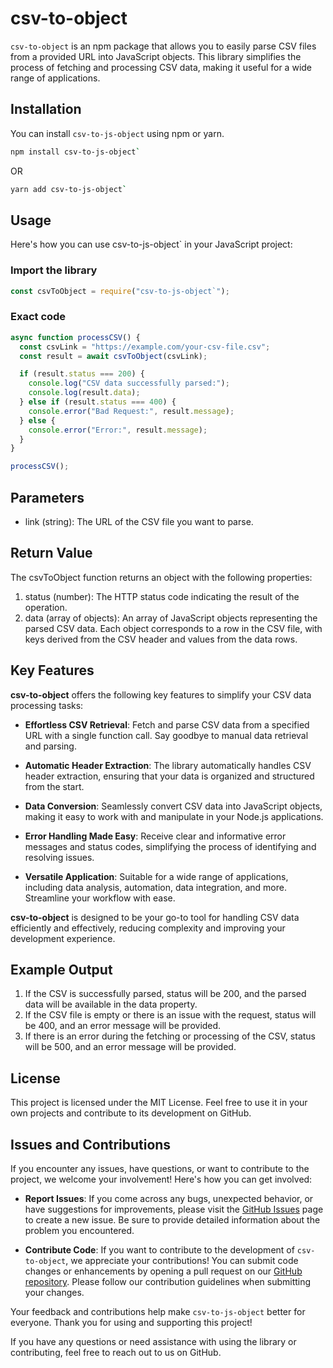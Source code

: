 # csv-to-object

`csv-to-object` is an npm package that allows you to easily parse CSV files from
a provided URL into JavaScript objects. This library simplifies the process of
fetching and processing CSV data, making it useful for a wide range of
applications.

## Installation

You can install `csv-to-js-object` using npm or yarn.

```bash
npm install csv-to-js-object`
```

OR

```bash
yarn add csv-to-js-object`
```

## Usage

Here's how you can use csv-to-js-object` in your JavaScript project:

### Import the library

```javascript
const csvToObject = require("csv-to-js-object`");
```

### Exact code

```javascript
async function processCSV() {
  const csvLink = "https://example.com/your-csv-file.csv";
  const result = await csvToObject(csvLink);

  if (result.status === 200) {
    console.log("CSV data successfully parsed:");
    console.log(result.data);
  } else if (result.status === 400) {
    console.error("Bad Request:", result.message);
  } else {
    console.error("Error:", result.message);
  }
}

processCSV();
```

## Parameters

- link (string): The URL of the CSV file you want to parse.

## Return Value

The csvToObject function returns an object with the following properties:

1. status (number): The HTTP status code indicating the result of the operation.
2. data (array of objects): An array of JavaScript objects representing the
   parsed CSV data. Each object corresponds to a row in the CSV file, with keys
   derived from the CSV header and values from the data rows.

## Key Features

**csv-to-object** offers the following key features to simplify your CSV data
processing tasks:

- **Effortless CSV Retrieval**: Fetch and parse CSV data from a specified URL
  with a single function call. Say goodbye to manual data retrieval and parsing.

- **Automatic Header Extraction**: The library automatically handles CSV header
  extraction, ensuring that your data is organized and structured from the
  start.

- **Data Conversion**: Seamlessly convert CSV data into JavaScript objects,
  making it easy to work with and manipulate in your Node.js applications.

- **Error Handling Made Easy**: Receive clear and informative error messages and
  status codes, simplifying the process of identifying and resolving issues.

- **Versatile Application**: Suitable for a wide range of applications,
  including data analysis, automation, data integration, and more. Streamline
  your workflow with ease.

**csv-to-object** is designed to be your go-to tool for handling CSV data
efficiently and effectively, reducing complexity and improving your development
experience.

## Example Output

1. If the CSV is successfully parsed, status will be 200, and the parsed data
   will be available in the data property.
2. If the CSV file is empty or there is an issue with the request, status will
   be 400, and an error message will be provided.
3. If there is an error during the fetching or processing of the CSV, status
   will be 500, and an error message will be provided.

## License

This project is licensed under the MIT License. Feel free to use it in your own
projects and contribute to its development on GitHub.

## Issues and Contributions

If you encounter any issues, have questions, or want to contribute to the
project, we welcome your involvement! Here's how you can get involved:

- **Report Issues**: If you come across any bugs, unexpected behavior, or have
  suggestions for improvements, please visit the
  [GitHub Issues](https://github.com/rahulnikam2002/csv-to-js-object) page to
  create a new issue. Be sure to provide detailed information about the problem
  you encountered.

- **Contribute Code**: If you want to contribute to the development of
  `csv-to-object`, we appreciate your contributions! You can submit code changes
  or enhancements by opening a pull request on our
  [GitHub repository](https://github.com/rahulnikam2002/csv-to-js-object).
  Please follow our contribution guidelines when submitting your changes.

Your feedback and contributions help make `csv-to-js-object` better for
everyone. Thank you for using and supporting this project!

If you have any questions or need assistance with using the library or
contributing, feel free to reach out to us on GitHub.
